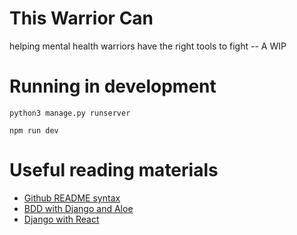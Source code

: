 # This Warrior Can
helping mental health warriors have the right tools to fight -- A WIP

# Running in development
```
python3 manage.py runserver

npm run dev
```


# Useful reading materials

- [Github README syntax](https://help.github.com/en/github/writing-on-github/basic-writing-and-formatting-syntax)
- [BDD with Django and Aloe](https://testdriven.io/blog/behavior-driven-development-with-django-and-aloe/)
- [Django with React](https://www.valentinog.com/blog/drf/)
